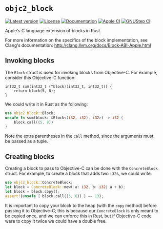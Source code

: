 # `objc2_block`

[![Latest version](https://badgen.net/crates/v/objc2_block)](https://crates.io/crates/objc2_block)
[![License](https://badgen.net/badge/license/MIT/blue)](../LICENSE.txt)
[![Documentation](https://docs.rs/objc2_block/badge.svg)](https://docs.rs/objc2_block/)
[![Apple CI](https://github.com/madsmtm/objc2/actions/workflows/apple.yml/badge.svg)](https://github.com/madsmtm/objc2/actions/workflows/apple.yml)
[![GNUStep CI](https://github.com/madsmtm/objc2/actions/workflows/gnustep.yml/badge.svg)](https://github.com/madsmtm/objc2/actions/workflows/gnustep.yml)

Apple's C language extension of blocks in Rust.

For more information on the specifics of the block implementation, see
Clang's documentation: http://clang.llvm.org/docs/Block-ABI-Apple.html

## Invoking blocks

The `Block` struct is used for invoking blocks from Objective-C. For example,
consider this Objective-C function:

```objc
int32_t sum(int32_t (^block)(int32_t, int32_t)) {
    return block(5, 8);
}
```

We could write it in Rust as the following:

```rust
use objc2_block::Block;
unsafe fn sum(block: &Block<(i32, i32), i32>) -> i32 {
    block.call((5, 8))
}
```

Note the extra parentheses in the `call` method, since the arguments must be
passed as a tuple.

## Creating blocks

Creating a block to pass to Objective-C can be done with the `ConcreteBlock`
struct. For example, to create a block that adds two `i32`s, we could write:

```rust
use objc2_block::ConcreteBlock;
let block = ConcreteBlock::new(|a: i32, b: i32| a + b);
let block = block.copy();
assert!(unsafe { block.call((5, 8)) } == 13);
```

It is important to copy your block to the heap (with the `copy` method) before
passing it to Objective-C; this is because our `ConcreteBlock` is only meant
to be copied once, and we can enforce this in Rust, but if Objective-C code
were to copy it twice we could have a double free.

